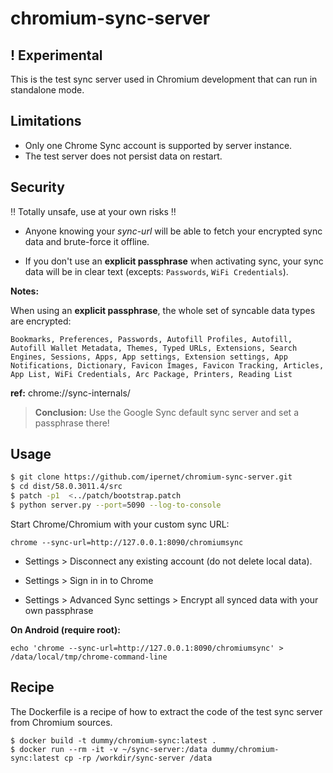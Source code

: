 # chromium-sync-server

## ! Experimental

This is the test sync server used in Chromium development that can run in standalone mode.

## Limitations

 * Only one Chrome Sync account is supported by server instance.
 * The test server does not persist data on restart.

## Security

:bangbang: Totally unsafe, use at your own risks :bangbang:

 * Anyone knowing your *sync-url* will be able to fetch your encrypted sync data and brute-force it offline.

 * If you don't use an  **explicit passphrase** when activating sync, your sync data will be in clear text (excepts: `Passwords`, `WiFi Credentials`).

**Notes:**

When using an **explicit passphrase**, the whole set of syncable data types are encrypted:

`Bookmarks, Preferences, Passwords, Autofill Profiles, Autofill, Autofill Wallet Metadata, Themes, Typed URLs, Extensions, Search Engines, Sessions, Apps, App settings, Extension settings, App Notifications, Dictionary, Favicon Images, Favicon Tracking, Articles, App List, WiFi Credentials, Arc Package, Printers, Reading List`

**ref:** chrome://sync-internals/

> **Conclusion:** Use the Google Sync default sync server and set a passphrase there!


## Usage


```bash
$ git clone https://github.com/ipernet/chromium-sync-server.git
$ cd dist/58.0.3011.4/src
$ patch -p1  <../patch/bootstrap.patch
$ python server.py --port=5090 --log-to-console
```

Start Chrome/Chromium with your custom sync URL:

```
chrome --sync-url=http://127.0.0.1:8090/chromiumsync
```


* Settings > Disconnect any existing account (do not delete local data).

* Settings > Sign in in to Chrome

* Settings > Advanced Sync settings > Encrypt all synced data with your own passphrase


**On Android (require root):**

```
echo 'chrome --sync-url=http://127.0.0.1:8090/chromiumsync' > /data/local/tmp/chrome-command-line
```


## Recipe


The Dockerfile is a recipe of how to extract the code of the test sync server from Chromium sources.

```
$ docker build -t dummy/chromium-sync:latest .
$ docker run --rm -it -v ~/sync-server:/data dummy/chromium-sync:latest cp -rp /workdir/sync-server /data
```
